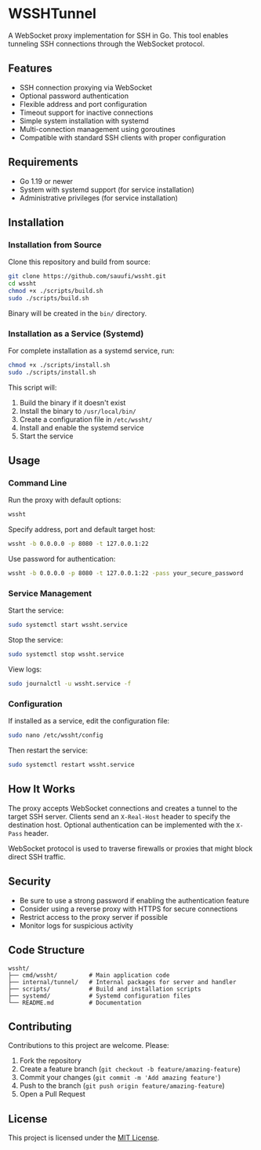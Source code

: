 # WSSHTunnel

A WebSocket proxy implementation for SSH in Go. This tool enables tunneling SSH connections through the WebSocket protocol.

## Features

- SSH connection proxying via WebSocket
- Optional password authentication
- Flexible address and port configuration
- Timeout support for inactive connections
- Simple system installation with systemd
- Multi-connection management using goroutines
- Compatible with standard SSH clients with proper configuration

## Requirements

- Go 1.19 or newer
- System with systemd support (for service installation)
- Administrative privileges (for service installation)

## Installation

### Installation from Source

Clone this repository and build from source:

```bash
git clone https://github.com/sauufi/wssht.git
cd wssht
chmod +x ./scripts/build.sh
sudo ./scripts/build.sh
```

Binary will be created in the `bin/` directory.

### Installation as a Service (Systemd)

For complete installation as a systemd service, run:

```bash
chmod +x ./scripts/install.sh
sudo ./scripts/install.sh
```

This script will:

1. Build the binary if it doesn't exist
2. Install the binary to `/usr/local/bin/`
3. Create a configuration file in `/etc/wssht/`
4. Install and enable the systemd service
5. Start the service

## Usage

### Command Line

Run the proxy with default options:

```bash
wssht
```

Specify address, port and default target host:

```bash
wssht -b 0.0.0.0 -p 8080 -t 127.0.0.1:22
```

Use password for authentication:

```bash
wssht -b 0.0.0.0 -p 8080 -t 127.0.0.1:22 -pass your_secure_password
```

### Service Management

Start the service:

```bash
sudo systemctl start wssht.service
```

Stop the service:

```bash
sudo systemctl stop wssht.service
```

View logs:

```bash
sudo journalctl -u wssht.service -f
```

### Configuration

If installed as a service, edit the configuration file:

```bash
sudo nano /etc/wssht/config
```

Then restart the service:

```bash
sudo systemctl restart wssht.service
```

## How It Works

The proxy accepts WebSocket connections and creates a tunnel to the target SSH server. Clients send an `X-Real-Host` header to specify the destination host. Optional authentication can be implemented with the `X-Pass` header.

WebSocket protocol is used to traverse firewalls or proxies that might block direct SSH traffic.

## Security

- Be sure to use a strong password if enabling the authentication feature
- Consider using a reverse proxy with HTTPS for secure connections
- Restrict access to the proxy server if possible
- Monitor logs for suspicious activity

## Code Structure

```
wssht/
├── cmd/wssht/         # Main application code
├── internal/tunnel/   # Internal packages for server and handler
├── scripts/           # Build and installation scripts
├── systemd/           # Systemd configuration files
└── README.md          # Documentation
```

## Contributing

Contributions to this project are welcome. Please:

1. Fork the repository
2. Create a feature branch (`git checkout -b feature/amazing-feature`)
3. Commit your changes (`git commit -m 'Add amazing feature'`)
4. Push to the branch (`git push origin feature/amazing-feature`)
5. Open a Pull Request

## License

This project is licensed under the [MIT License](LICENSE).
